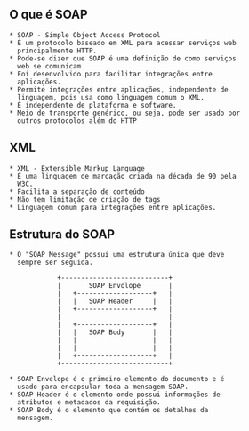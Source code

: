 ## O que é SOAP
    * SOAP - Simple Object Access Protocol
    * É um protocolo baseado em XML para acessar serviços web
      principalmente HTTP.
    * Pode-se dizer que SOAP é uma definição de como serviços 
      web se comunicam
    * Foi desenvolvido para facilitar integrações entre 
      aplicações.
    * Permite integrações entre aplicações, independente de 
      linguagem, pois usa como linguagem comum o XML.
    * É independente de plataforma e software.
    * Meio de transporte genérico, ou seja, pode ser usado por
      outros protocolos além do HTTP

## XML
    * XML - Extensible Markup Language
    * É uma linguagem de marcação criada na década de 90 pela 
      W3C.
    * Facilita a separação de conteúdo
    * Não tem limitação de criação de tags
    * Linguagem comum para integrações entre aplicações.

## Estrutura do SOAP
    * O "SOAP Message" possui uma estrutura única que deve 
      sempre ser seguida.
      
                +---------------------------+
                |       SOAP Envolope       |
                |   +-------------------+   |
                |   |   SOAP Header     |   |
                |   +-------------------+   |
                |                           |
                |   +-------------------+   |
                |   |   SOAP Body       |   |
                |   |                   |   |
                |   |                   |   |
                |   +-------------------+   |
                +---------------------------+

    * SOAP Envelope é o primeiro elemento do documento e é 
      usado para encapsular toda a mensagem SOAP.
    * SOAP Header é o elemento onde possui informações de
      atributos e metadados da requisição.
    * SOAP Body é o elemento que contém os detalhes da 
      mensagem.






